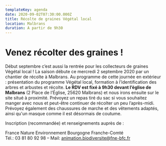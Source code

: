 ```yaml
---
templateKey: agenda
date: 2020-09-02T07:30:00.000Z
title: Récolte de graines Végétal local
location: Malbrans
duration: A partir de 9h30
---
```

<!--StartFragment-->

# Venez récolter des graines !

Début septembre c’est aussi la rentrée pour les collecteurs de graines Végétal local ! La saison débute ce mercredi 2 septembre 2020 par un chantier de récolte à Malbrans. Au programme de cette journée en extérieur : présentation du programme Végétal local, formation à l’identification des arbres et arbustes et récolte. **Le RDV est fixé à 9h30 devant l’église de Malbrans** (2 Place de l’Église, 25620 Malbrans) et nous irons ensuite sur le site situé à proximité. Prévoyez un repas tiré du sac si vous souhaitez manger avec nous et peut-être continuer de récolter un peu l’après-midi. Prévoyez également des chaussures de marche et des vêtements adaptés, ainsi qu'un masque comme il est désormais de coutume.

Inscription (recommandée) et renseignements auprès de :

France Nature Environnement Bourgogne Franche-Comté\
Tél.: 03 81 80 92 98 – Mail: animation.biodiversite@fne-bfc.fr

<!--EndFragment-->